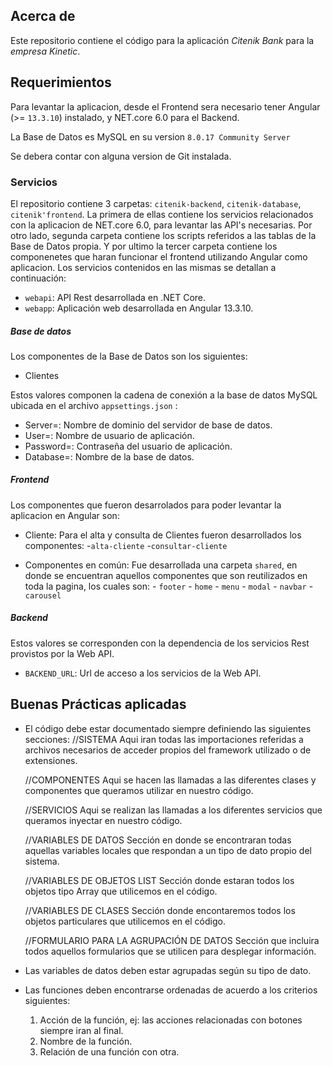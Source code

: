 ## Acerca de

Este repositorio contiene el código para la aplicación _Citenik Bank_ para la _empresa Kinetic_.

## Requerimientos

Para levantar la aplicacion, desde el Frontend sera necesario tener Angular (>= `13.3.10`) instalado, y NET.core 6.0 para el Backend.

La Base de Datos es MySQL en su version `8.0.17 Community Server`

Se debera contar con alguna version de Git instalada.

### Servicios

El repositorio contiene 3 carpetas:
`citenik-backend`, `citenik-database`, `citenik'frontend`. La primera de ellas contiene los servicios relacionados con la aplicacion de NET.core 6.0, para levantar las API's necesarias. Por otro lado, segunda carpeta contiene los scripts referidos a las tablas de la Base de Datos propia. Y por ultimo la tercer carpeta contiene los componenetes que haran funcionar el frontend utilizando Angular como aplicacion.
Los servicios contenidos en las mismas se detallan a continuación:

- `webapi`: API Rest desarrollada en .NET Core.
- `webapp`: Aplicación web desarrollada en Angular 13.3.10.

##### Base de datos

Los componentes de la Base de Datos son los siguientes:

- Clientes

Estos valores componen la cadena de conexión a la base de datos MySQL ubicada en el archivo `appsettings.json` :

- Server=: Nombre de dominio del servidor de base de datos.
- User=: Nombre de usuario de aplicación.
- Password=: Contraseña del usuario de aplicación.
- Database=: Nombre de la base de datos.

##### Frontend

Los componentes que fueron desarrolados para poder levantar la aplicacion en Angular son:

- Cliente: Para el alta y consulta de Clientes fueron desarrollados los componentes: -`alta-cliente` -`consultar-cliente`

- Componentes en común: Fue desarrollada una carpeta `shared`, en donde se encuentran aquellos componentes que son reutilizados en toda la pagina, los cuales son: - `footer` - `home` - `menu` - `modal` - `navbar` - `carousel`

##### Backend

Estos valores se corresponden con la dependencia de los servicios Rest provistos por la Web API.

- `BACKEND_URL`: Url de acceso a los servicios de la Web API.

## Buenas Prácticas aplicadas

- El código debe estar documentado siempre definiendo las siguientes secciones:
  //SISTEMA
  Aqui iran todas las importaciones referidas a archivos necesarios de acceder propios del framework utilizado o de extensiones.

  //COMPONENTES
  Aqui se hacen las llamadas a las diferentes clases y componentes que queramos utilizar en nuestro código.

  //SERVICIOS
  Aqui se realizan las llamadas a los diferentes servicios que queramos inyectar en nuestro código.

  //VARIABLES DE DATOS
  Sección en donde se encontraran todas aquellas variables locales que respondan a un tipo de dato propio del sistema.

  //VARIABLES DE OBJETOS LIST
  Sección donde estaran todos los objetos tipo Array que utilicemos en el código.

  //VARIABLES DE CLASES
  Sección donde encontaremos todos los objetos particulares que utilicemos en el código.

  //FORMULARIO PARA LA AGRUPACIÓN DE DATOS
  Sección que incluira todos aquellos formularios que se utilicen para desplegar información.

- Las variables de datos deben estar agrupadas según su tipo de dato.

- Las funciones deben encontrarse ordenadas de acuerdo a los criterios siguientes:
  1. Acción de la función, ej: las acciones relacionadas con botones siempre iran al final.
  2. Nombre de la función.
  3. Relación de una función con otra.
